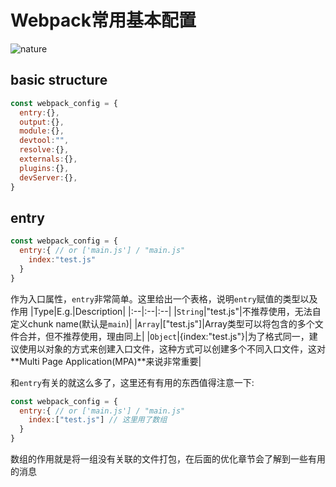 
# Webpack常用基本配置
![nature][nature]
## basic structure
```javascript
const webpack_config = {
  entry:{},
  output:{},
  module:{},
  devtool:"",
  resolve:{},
  externals:{},
  plugins:{},
  devServer:{},
}
```
## entry

```javascript
const webpack_config = {
  entry:{ // or ['main.js'] / "main.js"
    index:"test.js"
  }
}
```
作为入口属性，``entry``非常简单。这里给出一个表格，说明``entry``赋值的类型以及作用
|Type|E.g.|Description|
|:--|:--|:--|
|``String``|"test.js"|不推荐使用，无法自定义chunk name(默认是``main``)|
|``Array``|["test.js"]|Array类型可以将包含的多个文件合并，但不推荐使用，理由同上|
|``Object``|{index:"test.js"}|为了格式同一，建议使用以对象的方式来创建入口文件，这种方式可以创建多个不同入口文件，这对**Multi Page Application(MPA)**来说非常重要|

和``entry``有关的就这么多了，这里还有有用的东西值得注意一下:
```javascript
const webpack_config = {
  entry:{ // or ['main.js'] / "main.js"
    index:["test.js"] // 这里用了数组
  }
}
```
数组的作用就是将一组没有关联的文件打包，在后面的优化章节会了解到一些有用的消息














[nature]:https://unsplash.it/980/100/?random&blur